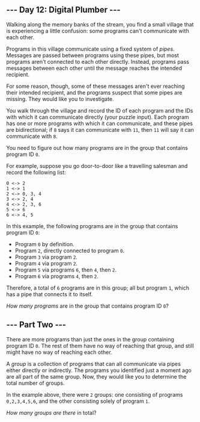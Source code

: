 --- Day 12: Digital Plumber ---
-------------------------------

Walking along the memory banks of the stream, you find a small village that is experiencing a little confusion: some programs can't communicate with each other.


Programs in this village communicate using a fixed system of *pipes*. Messages are passed between programs using these pipes, but most programs aren't connected to each other directly. Instead, programs pass messages between each other until the message reaches the intended recipient.


For some reason, though, some of these messages aren't ever reaching their intended recipient, and the programs suspect that some pipes are missing. They would like you to investigate.


You walk through the village and record the ID of each program and the IDs with which it can communicate directly (your puzzle input). Each program has one or more programs with which it can communicate, and these pipes are bidirectional; if `8` says it can communicate with `11`, then `11` will say it can communicate with `8`.


You need to figure out how many programs are in the group that contains program ID `0`.


For example, suppose you go door-to-door like a travelling salesman and record the following list:



```
0 <-> 2
1 <-> 1
2 <-> 0, 3, 4
3 <-> 2, 4
4 <-> 2, 3, 6
5 <-> 6
6 <-> 4, 5

```

In this example, the following programs are in the group that contains program ID `0`:


* Program `0` by definition.
* Program `2`, directly connected to program `0`.
* Program `3` via program `2`.
* Program `4` via program `2`.
* Program `5` via programs `6`, then `4`, then `2`.
* Program `6` via programs `4`, then `2`.


Therefore, a total of `6` programs are in this group; all but program `1`, which has a pipe that connects it to itself.


*How many programs* are in the group that contains program ID `0`?


--- Part Two ---
----------------

There are more programs than just the ones in the group containing program ID `0`. The rest of them have no way of reaching that group, and still might have no way of reaching each other.


A *group* is a collection of programs that can all communicate via pipes either directly or indirectly. The programs you identified just a moment ago are all part of the same group. Now, they would like you to determine the total number of groups.


In the example above, there were `2` groups: one consisting of programs `0,2,3,4,5,6`, and the other consisting solely of program `1`.


*How many groups are there* in total?


